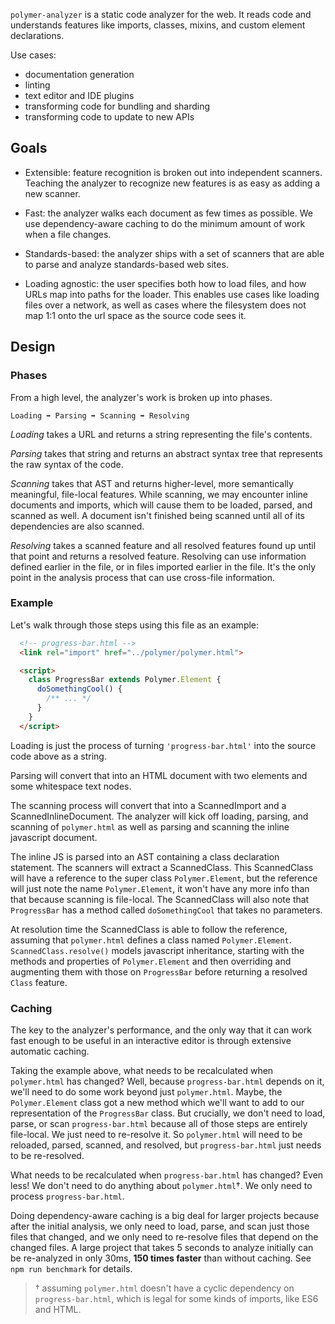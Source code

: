 `polymer-analyzer` is a static code analyzer for the web. It reads code and understands features like imports, classes, mixins, and custom element declarations.

Use cases:
 * documentation generation
 * linting
 * text editor and IDE plugins
 * transforming code for bundling and sharding
 * transforming code to update to new APIs

## Goals

 * Extensible: feature recognition is broken out into independent scanners. Teaching the analyzer to recognize new features is as easy as adding a new scanner.

 * Fast: the analyzer walks each document as few times as possible. We use dependency-aware caching to do the minimum amount of work when a file changes.

 * Standards-based: the analyzer ships with a set of scanners that are able to parse and analyze standards-based web sites.

 * Loading agnostic: the user specifies both how to load files, and how URLs map into paths for the loader. This enables use cases like loading files over a network, as well as cases where the filesystem does not map 1:1 onto the url space as the source code sees it.

## Design

### Phases

From a high level, the analyzer's work is broken up into phases.

    Loading ➡ Parsing ➡ Scanning ➡ Resolving

*Loading* takes a URL and returns a string representing the file's contents.

*Parsing* takes that string and returns an abstract syntax tree that represents the raw syntax of the code.

*Scanning* takes that AST and returns higher-level, more semantically meaningful, file-local features. While scanning, we may encounter inline documents and imports, which will cause them to be loaded, parsed, and scanned as well. A document isn't finished being scanned until all of its dependencies are also scanned.

*Resolving* takes a scanned feature and all resolved features found up until that point and returns a resolved feature. Resolving can use information defined earlier in the file, or in files imported earlier in the file. It's the only point in the analysis process that can use cross-file information.


### Example

Let's walk through those steps using this file as an example:

```html
  <!-- progress-bar.html -->
  <link rel="import" href="../polymer/polymer.html">

  <script>
    class ProgressBar extends Polymer.Element {
      doSomethingCool() {
        /** ... */
      }
    }
  </script>
```

Loading is just the process of turning `'progress-bar.html'` into the source code above as a string.

Parsing will convert that into an HTML document with two elements and some whitespace text nodes.

The scanning process will convert that into a ScannedImport and a ScannedInlineDocument. The analyzer will kick off loading, parsing, and scanning of `polymer.html` as well as parsing and scanning the inline javascript document.

The inline JS is parsed into an AST containing a class declaration statement. The scanners will extract a ScannedClass. This ScannedClass will have a reference to the super class `Polymer.Element`, but the reference will just note the name `Polymer.Element`, it won't have any more info than that because scanning is file-local. The ScannedClass will also note that `ProgressBar` has a method called `doSomethingCool` that takes no parameters.

At resolution time the ScannedClass is able to follow the reference, assuming that `polymer.html` defines a class named `Polymer.Element`. `ScannedClass.resolve()` models javascript inheritance, starting with the methods and properties of `Polymer.Element` and then overriding and augmenting them with those on `ProgressBar` before returning a resolved `Class` feature.

### Caching

The key to the analyzer's performance, and the only way that it can work fast enough to be useful in an interactive editor is through extensive automatic caching.

Taking the example above, what needs to be recalculated when `polymer.html` has changed? Well, because `progress-bar.html` depends on it, we'll need to do some work beyond just `polymer.html`. Maybe, the `Polymer.Element` class got a new method which we'll want to add to our representation of the `ProgressBar` class. But crucially, we don't need to load, parse, or scan `progress-bar.html` because all of those steps are entirely file-local. We just need to re-resolve it. So `polymer.html` will need to be reloaded, parsed, scanned, and resolved, but `progress-bar.html` just needs to be re-resolved.

What needs to be recalculated when `progress-bar.html` has changed? Even less! We don't need to do anything about `polymer.html`†. We only need to process `progress-bar.html`.

Doing dependency-aware caching is a big deal for larger projects because after the initial analysis, we only need to load, parse, and scan just those files that changed, and we only need to re-resolve files that depend on the changed files. A large project that takes 5 seconds to analyze initially can be re-analyzed in only 30ms, **150 times faster** than without caching. See `npm run benchmark` for details.

> † assuming `polymer.html` doesn't have a cyclic dependency on `progress-bar.html`, which is legal for some kinds of imports, like ES6 and HTML.
